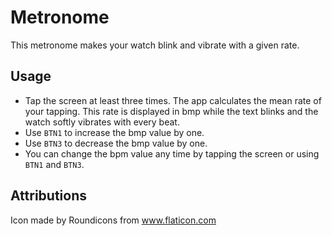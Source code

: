 # Metronome

This metronome makes your watch blink and vibrate with a given rate.

## Usage

* Tap the screen at least three times. The app calculates the mean rate of your tapping. This rate is displayed in bmp while the text blinks and the watch softly vibrates with every beat.
* Use `BTN1` to increase the bmp value by one.
* Use `BTN3` to decrease the bmp value by one.
* You can change the bpm value any time by tapping the screen or using `BTN1` and `BTN3`.

## Attributions

Icon made by Roundicons from www.flaticon.com
